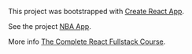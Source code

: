 This project was bootstrapped with [Create React App](https://github.com/facebookincubator/create-react-app).

See the project [NBA App](https://nba-app-alexbhdez.firebaseapp.com).

More info [The Complete React Fullstack Course](https://www.udemy.com/the-complete-react-fullstack-course/learn/v4/overview).